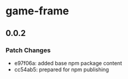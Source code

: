 # game-frame

## 0.0.2

### Patch Changes

- e97f06a: added base npm package content
- cc54ab5: prepared for npm publishing

